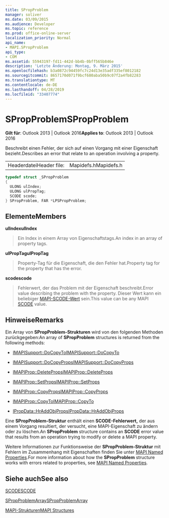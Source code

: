 ```yaml
---
title: SPropProblem
manager: soliver
ms.date: 03/09/2015
ms.audience: Developer
ms.topic: reference
ms.prod: office-online-server
localization_priority: Normal
api_name:
- MAPI.SPropProblem
api_type:
- COM
ms.assetid: 55943197-fd11-442d-bb4b-0bff565b846e
description: 'Letzte Änderung: Montag, 9. März 2015'
ms.openlocfilehash: b3a0872c94459fc7c24d13e35adf335ef8012182
ms.sourcegitcommit: 8657170d071f9bcf680aba50b9c07f2a4fb82283
ms.translationtype: MT
ms.contentlocale: de-DE
ms.lasthandoff: 04/28/2019
ms.locfileid: "33407774"
---
```

# <a name="spropproblem"></a><span data-ttu-id="678d5-103">SPropProblem</span><span class="sxs-lookup"><span data-stu-id="678d5-103">SPropProblem</span></span>

  
  
<span data-ttu-id="678d5-104">**Gilt für**: Outlook 2013 | Outlook 2016</span><span class="sxs-lookup"><span data-stu-id="678d5-104">**Applies to**: Outlook 2013 | Outlook 2016</span></span> 
  
<span data-ttu-id="678d5-105">Beschreibt einen Fehler, der sich auf einen Vorgang mit einer Eigenschaft bezieht.</span><span class="sxs-lookup"><span data-stu-id="678d5-105">Describes an error that relate to an operation involving a property.</span></span>
  
|||
|:-----|:-----|
|<span data-ttu-id="678d5-106">Headerdatei</span><span class="sxs-lookup"><span data-stu-id="678d5-106">Header file:</span></span>  <br/> |<span data-ttu-id="678d5-107">Mapidefs.h</span><span class="sxs-lookup"><span data-stu-id="678d5-107">Mapidefs.h</span></span>  <br/> |
   
```cpp
typedef struct _SPropProblem
{
  ULONG ulIndex;
  ULONG ulPropTag;
  SCODE scode;
} SPropProblem, FAR *LPSPropProblem;

```

## <a name="members"></a><span data-ttu-id="678d5-108">Elemente</span><span class="sxs-lookup"><span data-stu-id="678d5-108">Members</span></span>

 <span data-ttu-id="678d5-109">**ulIndex**</span><span class="sxs-lookup"><span data-stu-id="678d5-109">**ulIndex**</span></span>
  
> <span data-ttu-id="678d5-110">Ein Index in einem Array von Eigenschaftstags.</span><span class="sxs-lookup"><span data-stu-id="678d5-110">An index in an array of property tags.</span></span>
    
 <span data-ttu-id="678d5-111">**ulPropTag**</span><span class="sxs-lookup"><span data-stu-id="678d5-111">**ulPropTag**</span></span>
  
> <span data-ttu-id="678d5-112">Property-Tag für die Eigenschaft, die den Fehler hat.</span><span class="sxs-lookup"><span data-stu-id="678d5-112">Property tag for the property that has the error.</span></span>
    
 <span data-ttu-id="678d5-113">**scode**</span><span class="sxs-lookup"><span data-stu-id="678d5-113">**scode**</span></span>
  
> <span data-ttu-id="678d5-114">Fehlerwert, der das Problem mit der Eigenschaft beschreibt.</span><span class="sxs-lookup"><span data-stu-id="678d5-114">Error value describing the problem with the property.</span></span> <span data-ttu-id="678d5-115">Dieser Wert kann ein beliebiger [MAPI-SCODE-Wert](scode.md) sein.</span><span class="sxs-lookup"><span data-stu-id="678d5-115">This value can be any MAPI [SCODE](scode.md) value.</span></span> 
    
## <a name="remarks"></a><span data-ttu-id="678d5-116">Hinweise</span><span class="sxs-lookup"><span data-stu-id="678d5-116">Remarks</span></span>

<span data-ttu-id="678d5-117">Ein Array von **SPropProblem-Strukturen** wird von den folgenden Methoden zurückgegeben:</span><span class="sxs-lookup"><span data-stu-id="678d5-117">An array of **SPropProblem** structures is returned from the following methods:</span></span> 
  
- [<span data-ttu-id="678d5-118">IMAPISupport::DoCopyTo</span><span class="sxs-lookup"><span data-stu-id="678d5-118">IMAPISupport::DoCopyTo</span></span>](imapisupport-docopyto.md)
    
- [<span data-ttu-id="678d5-119">IMAPISupport::DoCopyProps</span><span class="sxs-lookup"><span data-stu-id="678d5-119">IMAPISupport::DoCopyProps</span></span>](imapisupport-docopyprops.md)
    
- [<span data-ttu-id="678d5-120">IMAPIProp::DeleteProps</span><span class="sxs-lookup"><span data-stu-id="678d5-120">IMAPIProp::DeleteProps</span></span>](imapiprop-deleteprops.md)
    
- [<span data-ttu-id="678d5-121">IMAPIProp::SetProps</span><span class="sxs-lookup"><span data-stu-id="678d5-121">IMAPIProp::SetProps</span></span>](imapiprop-setprops.md)
    
- [<span data-ttu-id="678d5-122">IMAPIProp::CopyProps</span><span class="sxs-lookup"><span data-stu-id="678d5-122">IMAPIProp::CopyProps</span></span>](imapiprop-copyprops.md)
    
- [<span data-ttu-id="678d5-123">IMAPIProp::CopyTo</span><span class="sxs-lookup"><span data-stu-id="678d5-123">IMAPIProp::CopyTo</span></span>](imapiprop-copyto.md)
    
- [<span data-ttu-id="678d5-124">IPropData::HrAddObjProps</span><span class="sxs-lookup"><span data-stu-id="678d5-124">IPropData::HrAddObjProps</span></span>](ipropdata-hraddobjprops.md)
    
<span data-ttu-id="678d5-125">Eine **SPropProblem-Struktur** enthält einen **SCODE-Fehlerwert,** der aus einem Vorgang resultiert, der versucht, eine MAPI-Eigenschaft zu ändern oder zu löschen.</span><span class="sxs-lookup"><span data-stu-id="678d5-125">An **SPropProblem** structure contains an **SCODE** error value that results from an operation trying to modify or delete a MAPI property.</span></span> 
  
<span data-ttu-id="678d5-126">Weitere Informationen zur Funktionsweise der **SPropProblem-Struktur** mit Fehlern im Zusammenhang mit Eigenschaften finden Sie unter [MAPI Named Properties](mapi-named-properties.md).</span><span class="sxs-lookup"><span data-stu-id="678d5-126">For more information about how the **SPropProblem** structure works with errors related to properties, see [MAPI Named Properties](mapi-named-properties.md).</span></span> 
  
## <a name="see-also"></a><span data-ttu-id="678d5-127">Siehe auch</span><span class="sxs-lookup"><span data-stu-id="678d5-127">See also</span></span>



[<span data-ttu-id="678d5-128">SCODE</span><span class="sxs-lookup"><span data-stu-id="678d5-128">SCODE</span></span>](scode.md)
  
[<span data-ttu-id="678d5-129">SPropProblemArray</span><span class="sxs-lookup"><span data-stu-id="678d5-129">SPropProblemArray</span></span>](spropproblemarray.md)


[<span data-ttu-id="678d5-130">MAPI-Strukturen</span><span class="sxs-lookup"><span data-stu-id="678d5-130">MAPI Structures</span></span>](mapi-structures.md)

